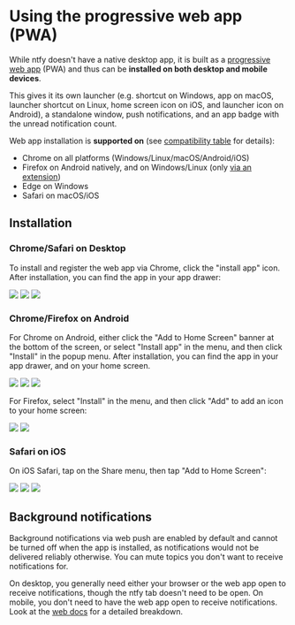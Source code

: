 # Using the progressive web app (PWA)
While ntfy doesn't have a native desktop app, it is built as a [progressive web app](https://developer.mozilla.org/en-US/docs/Web/Progressive_web_apps) (PWA)
and thus can be **installed on both desktop and mobile devices**.

This gives it its own launcher (e.g. shortcut on Windows, app on macOS, launcher shortcut on Linux, home screen icon on iOS, and
launcher icon on Android), a standalone window, push notifications, and an app badge with the unread notification count.

Web app installation is **supported on** (see [compatibility table](https://caniuse.com/web-app-manifest) for details):

- Chrome on all platforms (Windows/Linux/macOS/Android/iOS)
- Firefox on Android natively, and on Windows/Linux (only [via an extension](https://addons.mozilla.org/en-US/firefox/addon/pwas-for-firefox/))
- Edge on Windows
- Safari on macOS/iOS

<!-- TODO: (Q4 2023) Safari 17 / macOS 14 Sonoma supports installable PWAs too -->

## Installation

### Chrome/Safari on Desktop
To install and register the web app via Chrome, click the "install app" icon. After installation, you can find the app in your
app drawer:

<div id="pwa-screenshots-chrome-safari-desktop" class="screenshots">
    <a href="../../static/img/pwa-install.png"><img src="../../static/img/pwa-install.png"/></a>
    <a href="../../static/img/pwa.png"><img src="../../static/img/pwa.png"/></a> 
    <a href="../../static/img/pwa-badge.png"><img src="../../static/img/pwa-badge.png"/></a>
</div>

### Chrome/Firefox on Android
For Chrome on Android, either click the "Add to Home Screen" banner at the bottom of the screen, or select "Install app"
in the menu, and then click "Install" in the popup menu. After installation, you can find the app in your app drawer, 
and on your home screen.

<div id="pwa-screenshots-chrome-android" class="screenshots">
    <a href="../../static/img/pwa-install-chrome-android.jpg"><img src="../../static/img/pwa-install-chrome-android.jpg"/></a>
    <a href="../../static/img/pwa-install-chrome-android-menu.jpg"><img src="../../static/img/pwa-install-chrome-android-menu.jpg"/></a>
    <a href="../../static/img/pwa-install-chrome-android-popup.jpg"><img src="../../static/img/pwa-install-chrome-android-popup.jpg"/></a>
</div>

For Firefox, select "Install" in the menu, and then click "Add" to add an icon to your home screen:

<div id="pwa-screenshots-firefox-android" class="screenshots">
    <a href="../../static/img/pwa-install-firefox-android-menu.jpg"><img src="../../static/img/pwa-install-firefox-android-menu.jpg"/></a>
    <a href="../../static/img/pwa-install-firefox-android-popup.jpg"><img src="../../static/img/pwa-install-firefox-android-popup.jpg"/></a>
</div>

### Safari on iOS
On iOS Safari, tap on the Share menu, then tap "Add to Home Screen":

<div id="pwa-screenshots-safari-ios" class="screenshots">
    <a href="../../static/img/pwa-install-safari-ios-button.jpg"><img src="../../static/img/pwa-install-safari-ios-button.jpg"/></a>
    <a href="../../static/img/pwa-install-safari-ios-menu.jpg"><img src="../../static/img/pwa-install-safari-ios-menu.jpg"/></a>
    <a href="../../static/img/pwa-install-safari-ios-add-icon.jpg"><img src="../../static/img/pwa-install-safari-ios-add-icon.jpg"/></a>
</div>

## Background notifications
Background notifications via web push are enabled by default and cannot be turned off when the app is installed, as notifications would
not be delivered reliably otherwise. You can mute topics you don't want to receive notifications for.

On desktop, you generally need either your browser or the web app open to receive notifications, though the ntfy tab doesn't need to be
open. On mobile, you don't need to have the web app open to receive notifications. Look at the [web docs](./web.md#background-notifications)
for a detailed breakdown.
